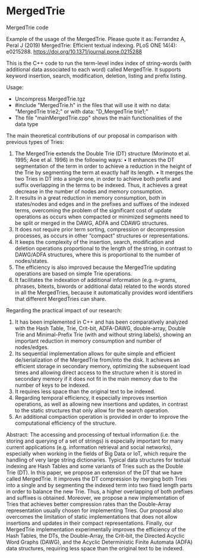 # MergedTrie
MergedTrie code

Example of the usage of the MergedTrie. Please quote it as:
Ferrandez A, Peral J (2019) MergedTrie: Efficient textual indexing. PLoS ONE 14(4): e0215288. https://doi.org/10.1371/journal.pone.0215288

This is the C++ code to run the term-level index index of string-words (with additional data associated to each word) called MergedTrie. 
It supports keyword insertion, search, modification, deletion, listing and prefix listing.

Usage:
  * Uncompress MergedTrie.tgz
  * #include "MergedTrie.h" in the files that will use it with no data: "MergedTrie trie2;" or with data: "D_MergedTrie<char> trie1;"
  * The file "mainMergedTrie.cpp" shows the main functionalities of the data type

The main theoretical contributions of our proposal in comparison with previous types of Tries:
1.	The MergedTrie extends the Double Trie (DT) structure (Morimoto et al. 1995; Aoe et al. 1996) in the following ways:
  •	It enhances the DT segmentation of the term in order to achieve a reduction in the height of the Trie by segmenting the term at exactly half its length.
  •	It merges the two Tries in DT into a single one, in order to achieve both prefix and suffix overlapping in the terms to be indexed. Thus, it achieves a great decrease in the number of nodes and memory consumption.
2.	It results in a great reduction in memory consumption, both in states/nodes and edges and in the prefixes and suffixes of the indexed terms, overcoming the problem of the significant cost of update operations as occurs when compacted or minimized segments need to be split or merged in the DAWG, ADFA and CDAWG structures.
3.	It does not require prior term sorting, compression or decompression processes, as occurs in other “compact” structures or representations.
4.	It keeps the complexity of the insertion, search, modification and deletion operations proportional to the length of the string, in contrast to DAWG/ADFA structures, where this is proportional to the number of nodes/states.
5.	The efficiency is also improved because the MergedTrie updating operations are based on simple Trie operations.
6.	It facilitates the indexation of additional information (e.g. n-grams, phrases, bitexts, biwords or additional data) related to the words stored in all the MergedTries, because it automatically provides word identifiers that different MergedTries can share.

Regarding the practical impact of our research:
1.	It has been implemented in C++ and has been comparatively analyzed with the Hash Table, Trie, Crit-bit, ADFA-DAWG, double-array, Double Trie and Minimal-Prefix Trie (with and without string labels), showing an important reduction in memory consumption and number of nodes/edges.
2.	Its sequential implementation allows for quite simple and efficient de/serialization of the MergedTrie from/into the disk. It achieves an efficient storage in secondary memory, optimizing the subsequent load times and allowing direct access to the structure when it is stored in secondary memory if it does not fit in the main memory due to the number of keys to be indexed.
3.	It requires less space than the original text to be indexed.
4.	Regarding temporal efficiency, it especially improves insertion operations, as well as allowing new insertions and updates, in contrast to the static structures that  only allow for the search operation.
5.	An additional compaction operation is provided in order to improve the computational efficiency of the structure.
  
Abstract:
The accessing and processing of textual information (i.e. the storing and querying of a set of strings) is especially important for many current applications (e.g. information retrieval and social networks), especially when working in the fields of Big Data or IoT, which require the handling of very large string dictionaries. Typical data structures for textual indexing are Hash Tables and some variants of Tries such as the Double Trie (DT). In this paper, we propose an extension of the DT that we have called MergedTrie. It improves the DT compression by merging both Tries into a single and by segmenting the indexed term into two fixed length parts in order to balance the new Trie. Thus, a higher overlapping of both prefixes and suffixes is obtained. Moreover, we propose a new implementation of Tries that achieves better compression rates than the Double-Array representation usually chosen for implementing Tries. Our proposal also overcomes the limitation of static implementations that does not allow insertions and updates in their compact representations. Finally, our MergedTrie implementation experimentally improves the efficiency of the Hash Tables, the DTs, the Double-Array, the Crit-bit, the Directed Acyclic Word Graphs (DAWG), and the Acyclic Deterministic Finite Automata (ADFA) data structures, requiring less space than the original text to be indexed.
